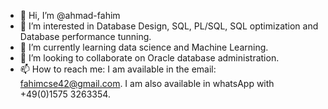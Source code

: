 - 👋 Hi, I’m @ahmad-fahim
- 👀 I’m interested in Database Design, SQL, PL/SQL, SQL optimization and Database performance tunning.
- 🌱 I’m currently learning data science and Machine Learning.
- 💞️ I’m looking to collaborate on Oracle database administration.
- 📫 How to reach me: I am available in the email: fahimcse42@gmail.com. I am also available in whatsApp with +49(0)1575 3263354.  

<!---
ahmad-fahim/ahmad-fahim is a ✨ special ✨ repository because its `README.md` (this file) appears on your GitHub profile.
You can click the Preview link to take a look at your changes.
--->
